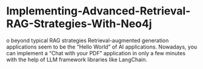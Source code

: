 # Implementing-Advanced-Retrieval-RAG-Strategies-With-Neo4j
o beyond typical RAG strategies Retrieval-augmented generation applications seem to be the “Hello World” of AI applications. Nowadays, you can implement a “Chat with your PDF” application in only a few minutes with the help of LLM framework libraries like LangChain.
